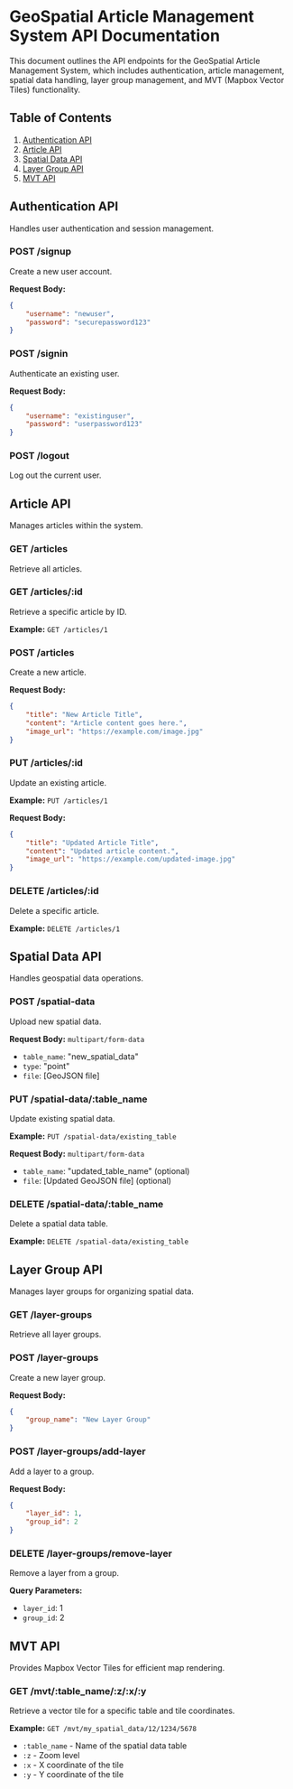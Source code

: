 # GeoSpatial Article Management System API Documentation

This document outlines the API endpoints for the GeoSpatial Article Management System, which includes authentication, article management, spatial data handling, layer group management, and MVT (Mapbox Vector Tiles) functionality.

## Table of Contents
1. [Authentication API](#authentication-api)
2. [Article API](#article-api)
3. [Spatial Data API](#spatial-data-api)
4. [Layer Group API](#layer-group-api)
5. [MVT API](#mvt-api)

## Authentication API

Handles user authentication and session management.

### POST /signup
Create a new user account.

**Request Body:**
```json
{
    "username": "newuser",
    "password": "securepassword123"
}
```

### POST /signin
Authenticate an existing user.

**Request Body:**
```json
{
    "username": "existinguser",
    "password": "userpassword123"
}
```

### POST /logout
Log out the current user.

## Article API

Manages articles within the system.

### GET /articles
Retrieve all articles.

### GET /articles/:id
Retrieve a specific article by ID.

**Example:** `GET /articles/1`

### POST /articles
Create a new article.

**Request Body:**
```json
{
    "title": "New Article Title",
    "content": "Article content goes here.",
    "image_url": "https://example.com/image.jpg"
}
```

### PUT /articles/:id
Update an existing article.

**Example:** `PUT /articles/1`

**Request Body:**
```json
{
    "title": "Updated Article Title",
    "content": "Updated article content.",
    "image_url": "https://example.com/updated-image.jpg"
}
```

### DELETE /articles/:id
Delete a specific article.

**Example:** `DELETE /articles/1`

## Spatial Data API

Handles geospatial data operations.

### POST /spatial-data
Upload new spatial data.

**Request Body:** `multipart/form-data`
- `table_name`: "new_spatial_data"
- `type`: "point"
- `file`: [GeoJSON file]

### PUT /spatial-data/:table_name
Update existing spatial data.

**Example:** `PUT /spatial-data/existing_table`

**Request Body:** `multipart/form-data`
- `table_name`: "updated_table_name" (optional)
- `file`: [Updated GeoJSON file] (optional)

### DELETE /spatial-data/:table_name
Delete a spatial data table.

**Example:** `DELETE /spatial-data/existing_table`

## Layer Group API

Manages layer groups for organizing spatial data.

### GET /layer-groups
Retrieve all layer groups.

### POST /layer-groups
Create a new layer group.

**Request Body:**
```json
{
    "group_name": "New Layer Group"
}
```

### POST /layer-groups/add-layer
Add a layer to a group.

**Request Body:**
```json
{
    "layer_id": 1,
    "group_id": 2
}
```

### DELETE /layer-groups/remove-layer
Remove a layer from a group.

**Query Parameters:**
- `layer_id`: 1
- `group_id`: 2

## MVT API

Provides Mapbox Vector Tiles for efficient map rendering.

### GET /mvt/:table_name/:z/:x/:y
Retrieve a vector tile for a specific table and tile coordinates.

**Example:** `GET /mvt/my_spatial_data/12/1234/5678`

- `:table_name` - Name of the spatial data table
- `:z` - Zoom level
- `:x` - X coordinate of the tile
- `:y` - Y coordinate of the tile